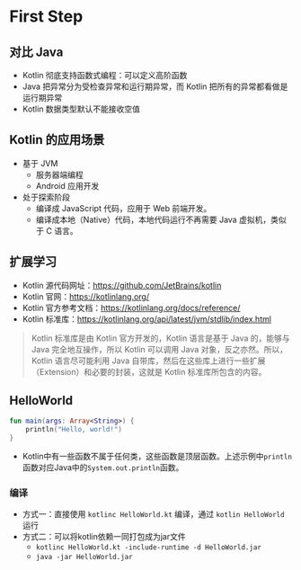 # First Step

## 对比 Java

* Kotlin 彻底支持函数式编程：可以定义高阶函数
* Java 把异常分为受检查异常和运行期异常，而 Kotlin 把所有的异常都看做是运行期异常
* Kotlin 数据类型默认不能接收空值

## Kotlin 的应用场景

* 基于 JVM
  * 服务器端编程
  * Android 应用开发
* 处于探索阶段
  * 编译成 JavaScript 代码，应用于 Web 前端开发。
  * 编译成本地（Native）代码，本地代码运行不再需要 Java 虚拟机，类似于 C 语言。

## 扩展学习

* Kotlin 源代码网址：https://github.com/JetBrains/kotlin
* Kotlin 官网：https://kotlinlang.org/
* Kotlin 官方参考文档：https://kotlinlang.org/docs/reference/
* Kotlin 标准库：https://kotlinlang.org/api/latest/jvm/stdlib/index.html

> Kotlin 标准库是由 Kotlin 官方开发的，Kotlin 语言是基于 Java 的，能够与 Java 完全地互操作，所以 Kotlin 可以调用 Java 对象，反之亦然。所以，Kotlin 语言尽可能利用 Java 自带库，然后在这些库上进行一些扩展（Extension）和必要的封装，这就是 Kotlin 标准库所包含的内容。

## HelloWorld

```kotlin
fun main(args: Array<String>) {
    println("Hello, world!")
}
```

* Kotlin中有一些函数不属于任何类，这些函数是顶层函数。上述示例中`println`函数对应Java中的`System.out.println`函数。

### 编译

* 方式一：直接使用 `kotlinc HelloWorld.kt` 编译，通过 `kotlin HelloWorld` 运行
* 方式二：可以将kotlin依赖一同打包成为jar文件
  * `kotlinc HelloWorld.kt -include-runtime -d HelloWorld.jar`
  * `java -jar HelloWorld.jar`
